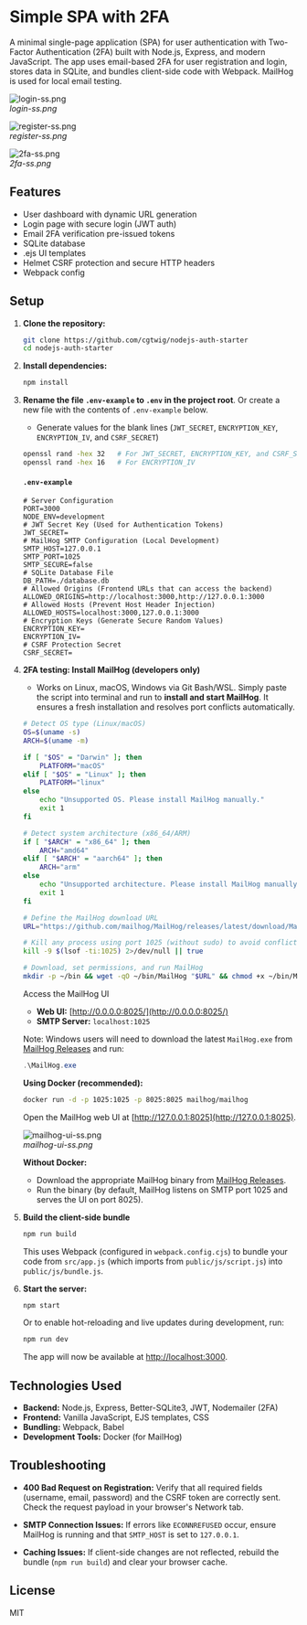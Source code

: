 # Simple SPA with 2FA

A minimal single-page application (SPA) for user authentication with Two-Factor Authentication (2FA) built with Node.js, Express, and modern JavaScript. The app uses email-based 2FA for user registration and login, stores data in SQLite, and bundles client-side code with Webpack. MailHog is used for local email testing.

![login-ss.png](images/login-ss.png)  
*login-ss.png*

![register-ss.png](images/register-ss.png)  
*register-ss.png*

![2fa-ss.png](images/2fa-ss.png)  
*2fa-ss.png*

## Features

- User dashboard with dynamic URL generation
- Login page with secure login (JWT auth)
- Email 2FA verification pre-issued tokens
- SQLite database
- .ejs UI templates
- Helmet CSRF protection and secure HTTP headers
- Webpack config

## Setup

1. **Clone the repository:**
   ```bash
   git clone https://github.com/cgtwig/nodejs-auth-starter
   cd nodejs-auth-starter
   ```

2. **Install dependencies:**
   ```bash
   npm install
   ```

3. **Rename the file `.env-example` to `.env` in the project root**. Or create a new file with the contents of `.env-example` below.
   - Generate values for the blank lines (`JWT_SECRET`, `ENCRYPTION_KEY`, `ENCRYPTION_IV`, and `CSRF_SECRET`)
   ```bash
   openssl rand -hex 32   # For JWT_SECRET, ENCRYPTION_KEY, and CSRF_SECRET (generate different one for each)
   openssl rand -hex 16   # For ENCRYPTION_IV
   ```

   #### `.env-example`
   ```env
   # Server Configuration
   PORT=3000
   NODE_ENV=development
   # JWT Secret Key (Used for Authentication Tokens)
   JWT_SECRET=
   # MailHog SMTP Configuration (Local Development)
   SMTP_HOST=127.0.0.1
   SMTP_PORT=1025
   SMTP_SECURE=false
   # SQLite Database File
   DB_PATH=./database.db
   # Allowed Origins (Frontend URLs that can access the backend)
   ALLOWED_ORIGINS=http://localhost:3000,http://127.0.0.1:3000
   # Allowed Hosts (Prevent Host Header Injection)
   ALLOWED_HOSTS=localhost:3000,127.0.0.1:3000
   # Encryption Keys (Generate Secure Random Values)
   ENCRYPTION_KEY=
   ENCRYPTION_IV=
   # CSRF Protection Secret
   CSRF_SECRET=
   ```
   
4. **2FA testing: Install MailHog (developers only)**
   - Works on Linux, macOS, Windows via Git Bash/WSL.
   Simply paste the script into terminal and run to **install and start MailHog**. It ensures a fresh installation and resolves port conflicts automatically.
   ```bash
   # Detect OS type (Linux/macOS)
   OS=$(uname -s)
   ARCH=$(uname -m)
   
   if [ "$OS" = "Darwin" ]; then
       PLATFORM="macOS"
   elif [ "$OS" = "Linux" ]; then
       PLATFORM="linux"
   else
       echo "Unsupported OS. Please install MailHog manually."
       exit 1
   fi
   
   # Detect system architecture (x86_64/ARM)
   if [ "$ARCH" = "x86_64" ]; then
       ARCH="amd64"
   elif [ "$ARCH" = "aarch64" ]; then
       ARCH="arm"
   else
       echo "Unsupported architecture. Please install MailHog manually."
       exit 1
   fi
   
   # Define the MailHog download URL
   URL="https://github.com/mailhog/MailHog/releases/latest/download/MailHog_${PLATFORM}_${ARCH}"
   
   # Kill any process using port 1025 (without sudo) to avoid conflicts
   kill -9 $(lsof -ti:1025) 2>/dev/null || true
   
   # Download, set permissions, and run MailHog
   mkdir -p ~/bin && wget -qO ~/bin/MailHog "$URL" && chmod +x ~/bin/MailHog && ~/bin/MailHog
   ```
   Access the MailHog UI
   - **Web UI:** [http://0.0.0.0:8025/](http://0.0.0.0:8025/) 
   - **SMTP Server:** `localhost:1025`
   
   Note: Windows users will need to download the latest `MailHog.exe` from [MailHog Releases](https://github.com/mailhog/MailHog/releases) and run:
   ```powershell
   .\MailHog.exe
   ```
   
   **Using Docker (recommended):**
   ```bash
   docker run -d -p 1025:1025 -p 8025:8025 mailhog/mailhog
   ```
   Open the MailHog web UI at [http://127.0.0.1:8025](http://127.0.0.1:8025).
   
   ![mailhog-ui-ss.png](images/mailhog-ui-ss.png)  
   *mailhog-ui-ss.png*

   **Without Docker:**
   - Download the appropriate MailHog binary from [MailHog Releases](https://github.com/mailhog/MailHog/releases).
   - Run the binary (by default, MailHog listens on SMTP port 1025 and serves the UI on port 8025).

6. **Build the client-side bundle**
   ```bash
   npm run build
   ```
   This uses Webpack (configured in `webpack.config.cjs`) to bundle your code from `src/app.js` (which imports from `public/js/script.js`) into `public/js/bundle.js`.

7. **Start the server:**
   ```bash
   npm start
   ```
   Or to enable hot-reloading and live updates during development, run:
   ```bash
   npm run dev
   ```
   The app will now be available at [http://localhost:3000](http://localhost:3000).

## Technologies Used

- **Backend:** Node.js, Express, Better-SQLite3, JWT, Nodemailer (2FA)
- **Frontend:** Vanilla JavaScript, EJS templates, CSS
- **Bundling:** Webpack, Babel
- **Development Tools:** Docker (for MailHog)

## Troubleshooting

- **400 Bad Request on Registration:**
  Verify that all required fields (username, email, password) and the CSRF token are correctly sent. Check the request payload in your browser's Network tab.

- **SMTP Connection Issues:**
  If errors like `ECONNREFUSED` occur, ensure MailHog is running and that `SMTP_HOST` is set to `127.0.0.1`.

- **Caching Issues:**
  If client-side changes are not reflected, rebuild the bundle (`npm run build`) and clear your browser cache.

## License

MIT
